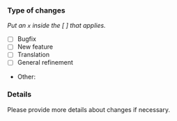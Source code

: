 ### Type of changes

_Put an `x` inside the [ ] that applies._

* [ ] Bugfix
* [ ] New feature
* [ ] Translation
* [ ] General refinement
* Other:

### Details

Please provide more details about changes if necessary.

